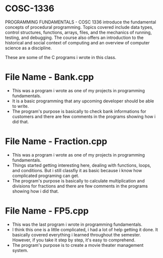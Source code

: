 # COSC-1336
PROGRAMMING FUNDAMENTALS - COSC 1336 introduce the fundamental concepts of procedural programming. Topics covered include data
types, control structures, functions, arrays, files, and the mechanics of running, testing, and debugging. The
course also offers an introduction to the historical and social context of computing and an overview of
computer science as a discipline. 


These are some of the C programs i wrote in this class.

# File Name - Bank.cpp
* This was a program i wrote as one of my projects in programming fundamentals.
* It is a basic programming that any upcoming developer should be able to write.
* The program's purpose is basically to check bank informations for customers and there are few comments in the programs showing how i did that.

# File Name - Fraction.cpp
* This was a program i wrote as one of my projects in programming fundamentals.
* Things started getting interesting here, dealing with functions, loops, and conditions. But i still classfiy it as basic because i know how complicated programing can get.
* The program's purpose is basically to calculate multiplication and divisions for fractions and there are few comments in the programs showing how i did that.

# File Name - FP5.cpp
* This was the last program i wrote in programming fundamentals.
* I think this one is a little complicated, i had a lot of help getting it done. It basically covered everything i learned throughout the semester. However, if you take it step by step, it's easy to comprehend.
* The program's purpose is to create a movie theater management system.

